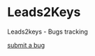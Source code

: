 # Leads2Keys
Leads2keys - Bugs tracking

[submit a bug](https://github.com/HBproptech/Leads2Keys/issues)
